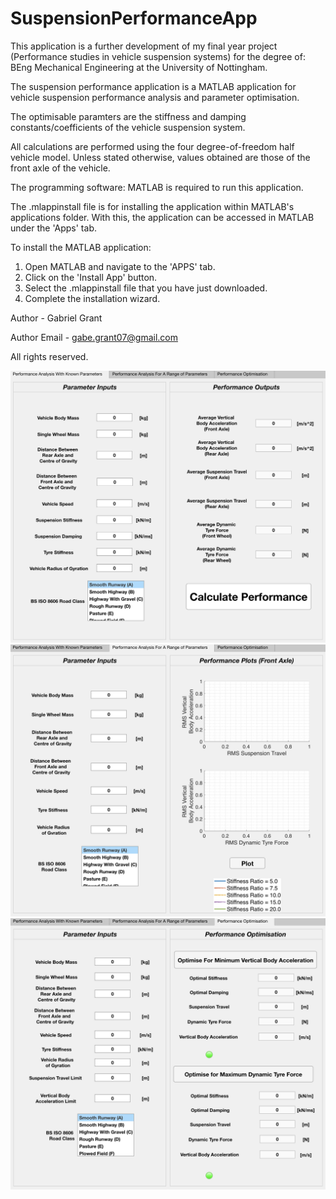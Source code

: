 # SuspensionPerformanceApp

This application is a further development of my final year project (Performance studies in vehicle suspension systems) for the degree of: BEng Mechanical Engineering at the University of Nottingham.

The suspension performance application is a MATLAB application for vehicle suspension performance analysis and parameter optimisation.

The optimisable paramters are the stiffness and damping constants/coefficients of the vehicle suspension system.

All calculations are performed using the four degree-of-freedom half vehicle model. 
Unless stated otherwise, values obtained are those of the front axle of the vehicle.

The programming software: MATLAB is required to run this application.

The .mlappinstall file is for installing the application within MATLAB's applications folder. With this, the application can be accessed in MATLAB under the 'Apps' tab. 

To install the MATLAB application:

1. Open MATLAB and navigate to the 'APPS' tab. 
2. Click on the 'Install App' button.
3. Select the .mlappinstall file that you have just downloaded.
4. Complete the installation wizard.

Author - Gabriel Grant

Author Email - gabe.grant07@gmail.com


All rights reserved.

![](Image1.png)
![](Image2.png)
![](Image3.png)
